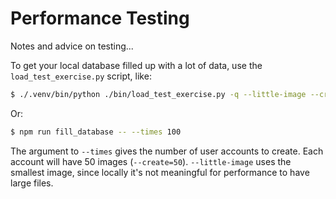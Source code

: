 # Performance Testing

Notes and advice on testing...

To get your local database filled up with a lot of data, use the `load_test_exercise.py` script, like:

```sh
$ ./.venv/bin/python ./bin/load_test_exercise.py -q --little-image --create=50 --read-shot=0 --read-my-shots=0 --search=0 --times 100 --new-account http://localhost:10080
```

Or:

```sh
$ npm run fill_database -- --times 100
```

The argument to `--times` gives the number of user accounts to create. Each account will have 50 images (`--create=50`). `--little-image` uses the smallest image, since locally it's not meaningful for performance to have large files.
